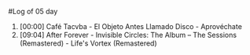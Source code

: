 #Log of 05 day

1. [00:00] Café Tacvba - El Objeto Antes Llamado Disco - Aprovéchate
1. [09:04] After Forever - Invisible Circles: The Album – The Sessions (Remastered) - Life's Vortex (Remastered)
